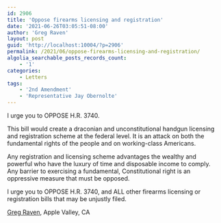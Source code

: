 ```yaml
---
id: 2906
title: 'Oppose firearms licensing and registration'
date: '2021-06-26T03:05:51-08:00'
author: 'Greg Raven'
layout: post
guid: 'http://localhost:10004/?p=2906'
permalink: /2021/06/oppose-firearms-licensing-and-registration/
algolia_searchable_posts_records_count:
    - '1'
categories:
    - Letters
tags:
    - '2nd Amendment'
    - 'Representative Jay Obernolte'
---
```


I urge you to OPPOSE H.R. 3740.

This bill would create a draconian and unconstitutional handgun licensing and registration scheme at the federal level. It is an attack on both the fundamental rights of the people and on working-class Americans.

Any registration and licensing scheme advantages the wealthy and powerful who have the luxury of time and disposable income to comply. Any barrier to exercising a fundamental, Constitutional right is an oppressive measure that must be opposed.

I urge you to OPPOSE H.R. 3740, and ALL other firearms licensing or registration bills that may be unjustly filed.

[Greg Raven](https://www.gregraven.org/), Apple Valley, CA